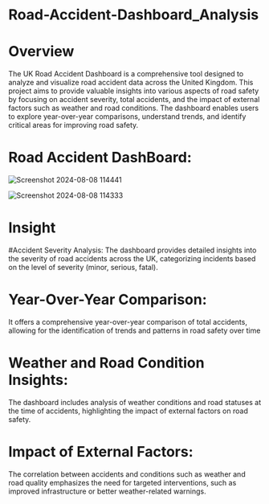 # Road-Accident-Dashboard_Analysis
# Overview 
The UK Road Accident Dashboard is a comprehensive tool designed to analyze and visualize road accident data across the United Kingdom. This project aims to provide valuable insights into various aspects of road safety by focusing on accident severity, total accidents, and the impact of external factors such as weather and road conditions. The dashboard enables users to explore year-over-year comparisons, understand trends, and identify critical areas for improving road safety.

# Road Accident DashBoard:
![Screenshot 2024-08-08 114441](https://github.com/user-attachments/assets/93ce0709-99fb-414d-9ea4-709d195b3294)

![Screenshot 2024-08-08 114333](https://github.com/user-attachments/assets/83c5f7a1-7803-4196-af1f-90301e2c9c31)

# Insight
#Accident Severity Analysis: 
The dashboard provides detailed insights into the severity of road accidents across the UK, categorizing incidents based on the level of severity (minor, serious, fatal).

# Year-Over-Year Comparison: 
It offers a comprehensive year-over-year comparison of total accidents, allowing for the identification of trends and patterns in road safety over time

# Weather and Road Condition Insights:
The dashboard includes analysis of weather conditions and road statuses at the time of accidents, highlighting the impact of external factors on road safety.

# Impact of External Factors: 
The correlation between accidents and conditions such as weather and road quality emphasizes the need for targeted interventions, such as improved infrastructure or better weather-related warnings.
